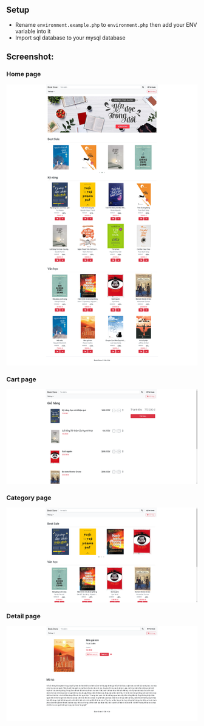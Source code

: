 ## Setup
- Rename `environment.example.php` to `environment.php` then add your ENV variable into it
- Import sql database to your mysql database

## Screenshot:
### Home page
![alt text](https://github.com/vietvite/book-store-php/blob/master/book-store-homepage.png)

### Cart page
![alt text](https://github.com/vietvite/book-store-php/blob/master/book-store-cartpage.png)

### Category page
![alt text](https://github.com/vietvite/book-store-php/blob/master/book-store-categorypage.png)

### Detail page
![alt text](https://github.com/vietvite/book-store-php/blob/master/book-store-detailpage.png)
